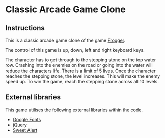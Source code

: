 # Classic Arcade Game Clone

## Instructions

This is a classic arcade game clone of the game [Frogger](https://en.wikipedia.org/wiki/Frogger).

The control of this game is up, down, left and right keyboard keys.

The character has to get through to the stepping stone on the top water row. Crashing into the enemies on the road or going into the water will reduce the characters life. There is a limit of 5 lives. Once the character reaches the stepping stone, the level increases. This will make the enemy speed up. To win the game, reach the stepping stone across all 10 levels.

## External libraries

This game utilises the following external libraries within the code.

* [Google Fonts](https://fonts.google.com)
* [jQuery](https://jquery.com)
* [Sweet Alert](https://sweetalert.js.org)
